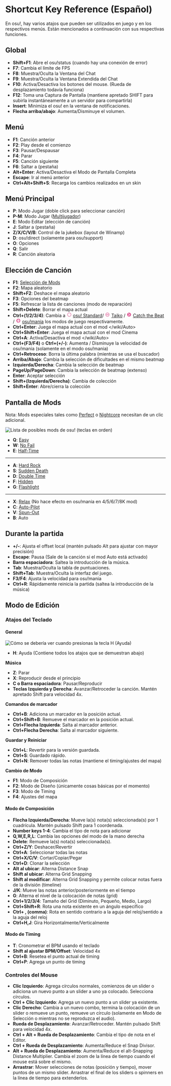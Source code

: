 Shortcut Key Reference (Español)
=================================

En osu!, hay varios atajos que pueden ser utilizados en juego y en los respectivos menús. Están mencionados a continuación con sus respectivas funciones.

Global
------

-   **Shift+F1**: Abre el osu!status (cuando hay una conexión de error)
-   **F7**: Cambia el límite de FPS
-   **F8**: Muestra/Oculta la Ventana del Chat
-   **F9**: Muestra/Oculta la Ventana Extendida del Chat
-   **F10**: Activa/Desactiva los botones del mouse. (Rueda de desplazamiento todavía funciona)
-   **F12**: Toma una Captura de Pantalla (mantiene apretado SHIFT para subirla instantáneamente a un servidor para compartirla)
-   **Insert**: Minimiza el osu! en la ventana de notificaciones.
-   **Flecha arriba/abajo**: Aumenta/Disminuye el volumen.

Menú
----

-   **F1**: Canción anterior
-   **F2**: Play desde el comienzo
-   **F3**: Pausar/Despausar
-   **F4**: Parar
-   **F5**: Canción siguiente
-   **F6**: Saltar a (pestaña)
-   **Alt+Enter**: Activa/Desactiva el Modo de Pantalla Completa
-   **Escape**: Ir al menú anterior
-   **Ctrl+Alt+Shift+S**: Recarga los cambios realizados en un skin

Menú Principal
--------------

-   **P**: Modo Jugar (doble click para seleccionar canción)
-   **P-M**: Modo Jugar ([Multijugador](/wiki/Multi))
-   **E**: Modo Editar (elección de canción)
-   **J**: Saltar a (pestaña)
-   **Z/X/C/V/B**: Control de la jukebox (layout de Winamp)
-   **D**: osu!direct (solamente para osu!support)
-   **O**: Opciones
-   **Q**: Salir
-   **R**: Canción aleatoria

Elección de Canción
-------------------

-   **F1**: [Selección de Mods](/wiki/Game_Modifiers)
-   **F2**: Mapa aleatorio
-   **Shift+F2**: Deshace el mapa aleatorio
-   **F3**: Opciones del beatmap
-   **F5**: Refrescar la lista de canciones (modo de reparación)
-   **Shift+Delete**: Borrar el mapa actual
-   **Ctrl+(1/2/3/4)**: Cambia a ![osu! Icon](/wiki/shared/mode/osu.png "osu! Icon") [osu! Standard](/wiki/Game_Modes/osu!)/ ![osu!taiko Icon](/wiki/shared/mode/taiko.png "osu!taiko Icon") [Taiko](/wiki/Game_Modes/osu!taiko) / ![osu!catch Icon](/wiki/shared/mode/catch.png "osu!catch Icon") [Catch the Beat](/wiki/Game_Modes/osu!catch) / ![osu!mania Icon](/wiki/shared/mode/mania.png "osu!mania Icon") [osu!mania](/wiki/Game_Modes/osu!mania) los modos de juego respectivamente.
-   **Ctrl+Enter**: Juega el mapa actual con el mod </wiki/Auto>
-   **Ctrl+Shift+Enter**: Juega el mapa actual con el mod Cinema
-   **Ctrl+A**: Activa/Desactiva el mod </wiki/Auto>
-   **Ctrl+(F3/F4)** o **Ctrl+(+/-)**: Aumenta / Disminuye la velocidad de osu!mania (solamente en el modo osu!mania)
-   **Ctrl+Retroceso**: Borra la última palabra (mientras se usa el buscador)
-   **Arriba/Abajo**: Cambia la selección de dificultades en el mismo beatmap
-   **Izquierda/Derecha**: Cambia la selección de beatmap
-   **PageUp/PageDown**: Cambia la selección de beatmap (extenso)
-   **Enter**: Aceptar selección
-   **Shift+(Izquierda/Derecha)**: Cambia de colección
-   **Shift+Enter**: Abre/cierra la colección

Pantalla de Mods
----------------

Nota: Mods especiales tales como [Perfect](/wiki/Game_Modifiers) o [Nightcore](/wiki/Game_Modifiers) necesitan de un clic adicional.

![Lista de posibles mods de osu! (teclas en orden)](Soloplay8.png "Lista de posibles mods de osu! <teclas en orden>")

-   **Q**: [Easy](/wiki/Game_Modifiers)
-   **W**: [No Fail](/wiki/Game_Modifiers)
-   **E**: [Half-Time](/wiki/Game_Modifiers)

------------------------------------------------------------------------

-   **A**: [Hard Rock](/wiki/Game_Modifiers)
-   **S**: [Sudden Death](/wiki/Game_Modifiers)
-   **D**: [Double Time](/wiki/Game_Modifiers)
-   **F**: [Hidden](/wiki/Game_Modifiers)
-   **G**: [Flashlight](/wiki/Game_Modifiers)

------------------------------------------------------------------------

-   **X**: [Relax](/wiki/Game_Modifiers) (No hace efecto en osu!mania en 4/5/6/7/8K mod)
-   **C**: [Auto-Pilot](/wiki/Game_Modifiers)
-   **V**: [Spun-Out](/wiki/Game_Modifiers)
-   **B**: Auto

Durante la partida
------------------

-   **+/-**: Ajusta el offset local (mantén pulsado Alt para ajustar con mayor precisión)
-   **Escape**: Pausa (Sale de la canción si el mod Auto está activado)
-   **Barra espaciadora**: Saltea la introducción de la música.
-   **Tab**: Muestra/Oculta la tabla de puntuaciones.
-   **Shift+Tab**: Muestra/Oculta la interfaz del juego.
-   **F3/F4**: Ajusta la velocidad para osu!mania
-   **Ctrl+R**: Rápidamente reinicia la partida (saltea la introducción de la música)

Modo de Edición
---------------

### Atajos del Teclado

#### General

![Cómo se debería ver cuando presionas la tecla H (Ayuda)](Edit_Help.jpg "Cómo se debería ver cuando presionas la tecla H <Ayuda>")

-   **H**: Ayuda (Contiene todos los atajos que se demuestran abajo)

**Música**

-   **Z**: Parar
-   **X**: Reproducir desde el principio
-   **C o Barra espaciadora**: Pausar/Reproducir
-   **Teclas Izquierda y Derecha**: Avanzar/Retroceder la canción. Mantén apretado Shift para velocidad 4x.

**Comandos de marcador**

-   **Ctrl+B**: Adiciona un marcador en la posición actual.
-   **Ctrl+Shift+B**: Remueve el marcador en la posición actual.
-   **Ctrl+Flecha Izquierda**: Salta al marcador anterior.
-   **Ctrl+Flecha Derecha**: Salta al marcador siguiente.

**Guardar y Reiniciar**

-   **Ctrl+L**: Revertir para la versión guardada.
-   **Ctrl+S**: Guardado rápido.
-   **Ctrl+N**: Remover todas las notas (mantiene el timing/ajustes del mapa)

**Cambio de Modo**

-   **F1**: Modo de Composición
-   **F2**: Modo de Diseño (únicamente cosas básicas por el momento)
-   **F3**: Modo de Timing
-   **F4**: Ajustes del mapa

#### Modo de Composición

-   **Flecha Izquierda/Derecha**: Mueve la(s) nota(s) seleccionada(s) por 1 cuadrícula. Mantén pulsado Shift para 1 coordenada.
-   **Number keys 1-4**: Cambia el tipo de nota para adicionar
-   **Q,W,E,R,L**: Cambia las opciones del modo de la mano derecha
-   **Delete**: Remueve la(s) nota(s) seleccionada(s).
-   **Ctrl+Z/Y**: Deshacer/Revertir
-   **Ctrl+A**: Seleccionar todas las notas
-   **Ctrl+X/C/V**: Cortar/Copiar/Pegar
-   **Ctrl+D**: Clonar la selección
-   **Alt al ubicar**: Alterna Distance Snap
-   **Shift al ubicar**: Alterna Grid Snapping
-   **Shift al modificar**: Alterna Grid Snapping y permite colocar notas fuera de la división (timeline)
-   **J/K**: Mueve las notas anterior/posteriormente en el tiempo
-   **G**: Alterna el nivel de la colocación de notas (grid)
-   **Ctrl+1/2/3/4**: Tamaño del Grid (Diminuto, Pequeño, Medio, Largo)
-   **Ctrl+Shift+R**: Rota una nota existente en un ángulo específico
-   **Ctrl+ , (comma)**: Rota en sentido contrario a la aguja del reloj/sentido a la aguja del reloj
-   **Ctrl+H,J**: Gira Horizontalmente/Verticalmente

#### Modo de Timing

-   **T**: Cronometrar el BPM usando el teclado
-   **Shift al ajustar BPM/Offset**: Velocidad 4x
-   **Ctrl+B**: Resetea el punto actual de timing
-   **Ctrl+P**: Agrega un punto de timing

### Controles del Mouse

-   **Clic Izquierdo**: Agrega círculos normales, comienzos de un slider o adiciona un nuevo punto a un slider a uno ya colocado. Selecciona círculos.
-   **Ctrl + Clic Izquierdo**: Agrega un nuevo punto a un slider ya existente.
-   **Clic Derecho**: Cambia a un nuevo combo, termina la colocación de un slider o remueve un punto, remueve un círculo (solamente en Modo de Selección o mientras no se reproduzca el audio).
-   **Rueda de Desplazamiento**: Avanzar/Retroceder. Mantén pulsado Shift para velocidad 4x.
-   **Ctrl + Alt + Rueda de Desplazamiento**: Cambia el tipo de nota en el Editor.
-   **Ctrl + Rueda de Desplazamiento**: Aumenta/Reduce el Snap Divisor.
-   **Alt + Rueda de Desplazamiento**: Aumenta/Reduce el alt-Snapping Distance Multiplier. Cambia el zoom de la línea de tiempo cuando el mouse está sobre el mismo.
-   **Arrastrar**: Mover selecciones de notas (posición y tiempo), mover puntos de un mismo slider. Arrastrar el final de los sliders o spinners en la línea de tiempo para extenderlos.
